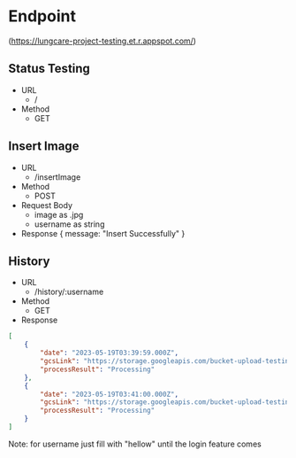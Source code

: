 # Endpoint
(https://lungcare-project-testing.et.r.appspot.com/)

## Status Testing
- URL
    - /
- Method
    - GET

## Insert Image
- URL
    - /insertImage
- Method
    - POST
- Request Body
    - image as .jpg
    - username as string
- Response
{
    message: "Insert Successfully"
}

## History
- URL
    - /history/:username
- Method
    - GET
- Response
```json
[
    {
        "date": "2023-05-19T03:39:59.000Z",
        "gcsLink": "https://storage.googleapis.com/bucket-upload-testing/1684492800277",
        "processResult": "Processing"
    },
    {
        "date": "2023-05-19T03:41:00.000Z",
        "gcsLink": "https://storage.googleapis.com/bucket-upload-testing/1684492861097",
        "processResult": "Processing"
    }
]
```

Note: for username just fill with "hellow" until the login feature comes
